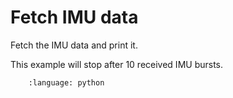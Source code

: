 # Fetch IMU data

Fetch the IMU data and print it.

This example will stop after 10 received IMU bursts.

```.. literalinclude:: fetch_imu.py
    :language: python
```
